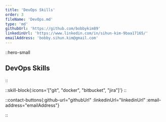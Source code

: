 ```yaml
---
title: 'DevOps Skills'
order: 3
fileName: 'DevOps.md'
type: 'md'
githubUrl: 'https://github.com/bobbykim89'
linkedinUrl: 'https://www.linkedin.com/in/sihun-kim-9baa17165/'
emailAddress: 'bobby.sihun.kim@gmail.com'
---
```


::hero-small

## DevOps Skills

::

::skill-block{:icons='["git", "docker", "bitbucket", "jira"]'}
::

::contact-buttons{:github-url="githubUrl" :linkedinUrl="linkedinUrl" :email-address="emailAddress"}

::
